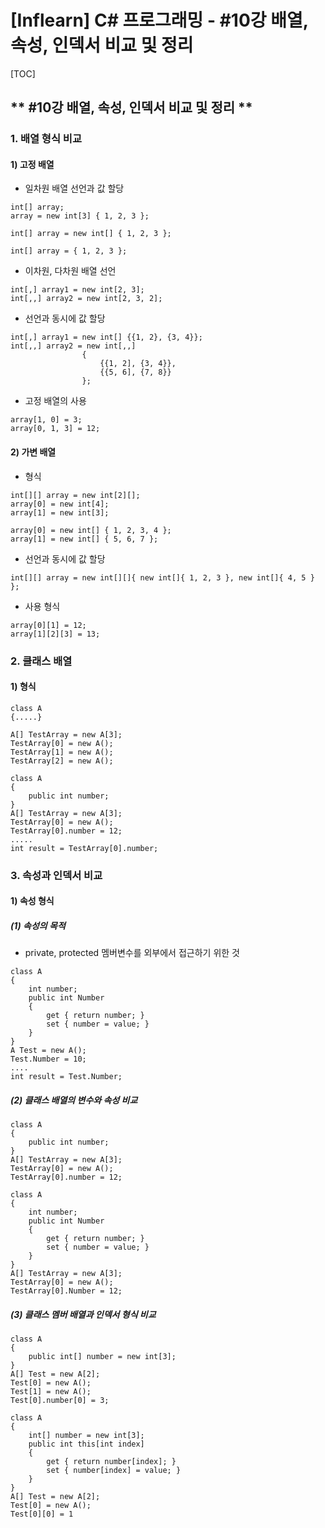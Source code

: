 # [Inflearn] C# 프로그래밍 - #10강 배열, 속성, 인덱서 비교 및 정리
[TOC]
## ** #10강 배열, 속성, 인덱서 비교 및 정리 **
### 1. 배열 형식 비교

#### 1) 고정 배열
- 일차원 배열 선언과 값 할당
```
int[] array;
array = new int[3] { 1, 2, 3 };
```
```
int[] array = new int[] { 1, 2, 3 };
```
```
int[] array = { 1, 2, 3 };
```

- 이차원, 다차원 배열 선언
```
int[,] array1 = new int[2, 3];
int[,,] array2 = new int[2, 3, 2];
```

- 선언과 동시에 값 할당
```
int[,] array1 = new int[] {{1, 2}, {3, 4}};
int[,,] array2 = new int[,,]
				{
                	{{1, 2], {3, 4}},
                    {{5, 6], {7, 8}}
                };
```

- 고정 배열의 사용
```
array[1, 0] = 3;
array[0, 1, 3] = 12;
```

#### 2) 가변 배열
- 형식
```
int[][] array = new int[2][];
array[0] = new int[4];
array[1] = new int[3];
```
```
array[0] = new int[] { 1, 2, 3, 4 };
array[1] = new int[] { 5, 6, 7 };
```

- 선언과 동시에 값 할당
```
int[][] array = new int[][]{ new int[]{ 1, 2, 3 }, new int[]{ 4, 5 } };
```

- 사용 형식
```
array[0][1] = 12;
array[1][2][3] = 13;
```

### 2. 클래스 배열
#### 1) 형식
```
class A
{.....}

A[] TestArray = new A[3];
TestArray[0] = new A();
TestArray[1] = new A();
TestArray[2] = new A();
```
```
class A
{
	public int number;
}
A[] TestArray = new A[3];
TestArray[0] = new A();
TestArray[0].number = 12;
.....
int result = TestArray[0].number;
```

### 3. 속성과 인덱서 비교
#### 1) 속성 형식 
##### (1) 속성의 목적
- private, protected 멤버변수를 외부에서 접근하기 위한 것
```
class A
{
	int number;
    public int Number
    {
    	get { return number; }
        set { number = value; }
    }
}
A Test = new A();
Test.Number = 10;
....
int result = Test.Number;
```

##### (2) 클래스 배열의 변수와 속성 비교
```
class A
{
	public int number;
}
A[] TestArray = new A[3];
TestArray[0] = new A();
TestArray[0].number = 12;
```
```
class A
{
	int number;
    public int Number
    {
    	get { return number; }
        set { number = value; }
    }
}
A[] TestArray = new A[3];
TestArray[0] = new A();
TestArray[0].Number = 12;
```

##### (3) 클래스 멤버 배열과 인덱서 형식 비교
```
class A
{
	public int[] number = new int[3];
}
A[] Test = new A[2];
Test[0] = new A();
Test[1] = new A();
Test[0].number[0] = 3;
```
```
class A
{
	int[] number = new int[3];
    public int this[int index]
    {
    	get { return number[index]; }
        set { number[index] = value; }
    }
}
A[] Test = new A[2];
Test[0] = new A();
Test[0][0] = 1 
```

